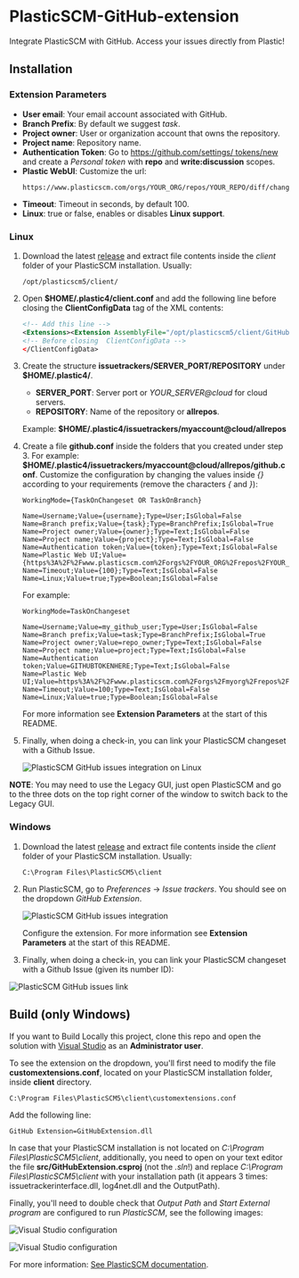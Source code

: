 # PlasticSCM-GitHub-extension

Integrate PlasticSCM with GitHub. Access your issues directly from Plastic!

## Installation

### Extension Parameters

* **User email**: Your email account associated with GitHub.
* **Branch Prefix**: By default we suggest *task*.
* **Project owner**: User or organization account that owns the repository.
* **Project name**: Repository name.
* **Authentication Token**: Go to [https://github.com/settings/  tokens/new](https://github.com/settings/tokens/new)   and create a *Personal token* with **repo** and **write:discussion** scopes.
* **Plastic WebUI**: Customize the url:	   
	```
	https://www.plasticscm.com/orgs/YOUR_ORG/repos/YOUR_REPO/diff/changeset/
	```
* **Timeout**: Timeout in seconds, by default 100.
* **Linux**: true or false, enables or disables **Linux support**.

### Linux

1. Download the latest [release](https://github.com/equilaterus-gamestudios/PlasticSCM-GitHub-extension/releases) and extract file contents inside the *client* folder of your PlasticSCM installation. Usually:

    ```
    /opt/plasticscm5/client/
    ```

2. Open **$HOME/.plastic4/client.conf** and add the following line before closing the **ClientConfigData** tag of the XML contents:

  	```xml
  	<!-- Add this line -->
	<Extensions><Extension AssemblyFile="/opt/plasticscm5/client/GitHubExtension.dll" /></Extensions>
	<!-- Before closing  ClientConfigData -->
	</ClientConfigData>
	```

3. Create the structure **issuetrackers/SERVER_PORT/REPOSITORY** under **$HOME/.plastic4/**.

   * **SERVER_PORT**: Server port or *YOUR_SERVER@cloud* for cloud servers.
   * **REPOSITORY**: Name of the repository or **allrepos**.

   Example: **$HOME/.plastic4/issuetrackers/myaccount@cloud/allrepos**

4. Create a file **github.conf** inside the folders that you created under step 3. For example: **$HOME/.plastic4/issuetrackers/myaccount@cloud/allrepos/github.conf**. Customize the configuration by changing the values inside *{}* according to your requirements (remove the characters *{* and *}*):

   	```
	WorkingMode={TaskOnChangeset OR TaskOnBranch}

	Name=Username;Value={username};Type=User;IsGlobal=False
	Name=Branch prefix;Value={task};Type=BranchPrefix;IsGlobal=True
	Name=Project owner;Value={owner};Type=Text;IsGlobal=False
	Name=Project name;Value={project};Type=Text;IsGlobal=False
	Name=Authentication token;Value={token};Type=Text;IsGlobal=False
	Name=Plastic Web UI;Value={https%3A%2F%2Fwww.plasticscm.com%2Forgs%2FYOUR_ORG%2Frepos%2FYOUR_REPO%2Fdiff%2Fchangeset%2F};Type=Text;IsGlobal=False
	Name=Timeout;Value={100};Type=Text;IsGlobal=False
	Name=Linux;Value=true;Type=Boolean;IsGlobal=False
   	```

	For example:

	```
	WorkingMode=TaskOnChangeset

	Name=Username;Value=my_github_user;Type=User;IsGlobal=False
	Name=Branch prefix;Value=task;Type=BranchPrefix;IsGlobal=True
	Name=Project owner;Value=repo_owner;Type=Text;IsGlobal=False
	Name=Project name;Value=project;Type=Text;IsGlobal=False
	Name=Authentication token;Value=GITHUBTOKENHERE;Type=Text;IsGlobal=False
	Name=Plastic Web UI;Value=https%3A%2F%2Fwww.plasticscm.com%2Forgs%2Fmyorg%2Frepos%2Fproject%2Fdiff%2Fchangeset%2F;Type=Text;IsGlobal=False
	Name=Timeout;Value=100;Type=Text;IsGlobal=False
	Name=Linux;Value=true;Type=Boolean;IsGlobal=False
   	```

	For more information see **Extension Parameters** at the start of this README.

5.  Finally, when doing a check-in, you can link your PlasticSCM changeset with a Github Issue.

	![PlasticSCM GitHub issues integration on Linux](_docs/linux.png)

**NOTE**: You may need to use the Legacy GUI, just open PlasticSCM and go to the three dots on the top right corner of the window to switch back to the Legacy GUI.

### Windows

1. Download the latest [release](https://github.com/equilaterus-gamestudios/PlasticSCM-GitHub-extension/releases) and extract file contents inside the *client* folder of your PlasticSCM installation. Usually:

    ```
    C:\Program Files\PlasticSCM5\client
    ```

2. Run PlasticSCM, go to *Preferences* -> *Issue trackers*. You should see on the dropdown *GitHub Extension*.

    ![PlasticSCM GitHub issues integration](_docs/basic-configuration.png)

    Configure the extension. For more information see **Extension Parameters** at the start of this README.

3. Finally, when doing a check-in, you can link your PlasticSCM changeset with a Github Issue (given its number ID):

![PlasticSCM GitHub issues link](_docs/changeset-link-task.png)


## Build (only Windows)

If you want to Build Locally this project, clone this repo and open the solution with [Visual Studio](https://visualstudio.microsoft.com/es/) as an **Administrator user**.

To see the extension on the dropdown, you'll first need to modify the file **customextensions.conf**, located on your PlasticSCM installation folder, inside **client** directory.

```
C:\Program Files\PlasticSCM5\client\customextensions.conf
```

Add the following line:

```
GitHub Extension=GitHubExtension.dll
```

In case that your PlasticSCM installation is not located on *C:\Program Files\PlasticSCM5\client*, additionally, you need to open on your text editor the file **src/GitHubExtension.csproj** (not the *.sln*!) and replace *C:\Program Files\PlasticSCM5\client* with your installation path (it appears 3 times: issuetrackerinterface.dll, log4net.dll and the OutputPath).

Finally, you'll need to double check that *Output Path* and  *Start External program* are configured to run *PlasticSCM*, see the following images:

![Visual Studio configuration](_docs/debug-1.png)

![Visual Studio configuration](_docs/debug-2.png)

For more information: [See PlasticSCM documentation](https://www.plasticscm.com/documentation/extensions/plastic-scm-version-control-task-and-issue-tracking-guide#WritingPlasticSCMcustomextensions).
